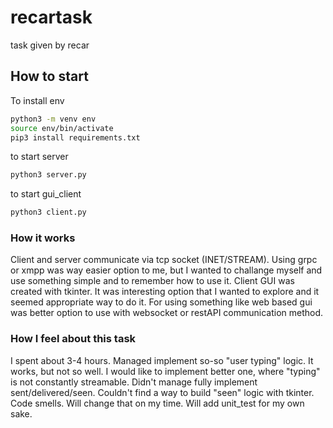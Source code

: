 # recartask
task given by recar 

## How to start

To install env
```sh
python3 -m venv env
source env/bin/activate
pip3 install requirements.txt
```
to start server 
```sh
python3 server.py
```
to start gui_client
```sh
python3 client.py
```
### How it works
Client and server communicate via tcp socket (INET/STREAM). Using grpc or xmpp was way easier option to me, but I wanted to challange myself and use something simple and to remember how to use it. 
Client GUI was created with tkinter. It was interesting option that I wanted to explore and it seemed appropriate way to do it. For using something like web based gui was better option to use with websocket or restAPI communication method.

### How I feel about this task
I spent about 3-4 hours. 
Managed implement so-so "user typing" logic. It works, but not so well. I would like to implement better one, where "typing" is not constantly streamable.
Didn't manage fully implement sent/delivered/seen. Couldn't find a way to build "seen" logic with tkinter.
Code smells. Will change that on my time.
Will add unit_test for my own sake.
